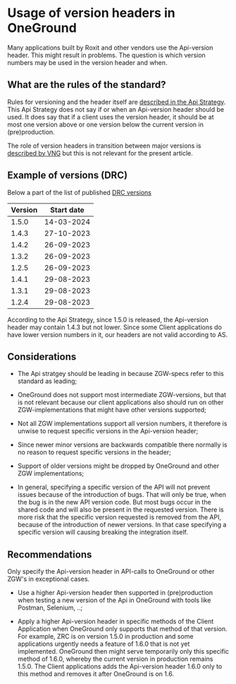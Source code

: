 # Usage of version headers in OneGround
Many applications built by Roxit and other vendors use the Api-version header. This might result in problems. The question is which version numbers may be used in the version header and when.

## What are the rules of the standard?
Rules for versioning and the header itself are [described in the Api Strategy](https://docs.geostandaarden.nl/api/vv-hr-API-Strategie-20190715/#versioning). This Api Strategy does not say if or when an Api-version header should be used. It does say that if a client uses the version header, it should be at most one version above or one version below the current version in (pre)production. 

The role of version headers in transition between major versions is [described by VNG](https://vng-realisatie.github.io/gemma-zaken/themas/achtergronddocumentatie/versies-en-migraties) but this is not relevant for the present article.

## Example of versions (DRC)
Below a part of the list of published [DRC versions](https://vng-realisatie.github.io/gemma-zaken/standaard/documenten/) 

| Version | Start date |
| ------- | -----------|
|1.5.0|	14-03-2024|
|1.4.3|	27-10-2023|
|1.4.2|	26-09-2023|
|1.3.2|	26-09-2023|
|1.2.5|	26-09-2023|
|1.4.1|	29-08-2023|
|1.3.1|	29-08-2023|
|1.2.4|	29-08-2023|

According to the Api Strategy, since 1.5.0 is released, the Api-version header may contain 1.4.3 but not lower. Since some Client applications do have lower version numbers in it, our headers are not valid according to AS.

## Considerations 
- The Api stratgey should be leading in because ZGW-specs refer to this standard as leading;

- OneGround does not support most intermediate ZGW-versions, but that is not relevant because our client applications also should run on other ZGW-implementations that might have other versions supported;

- Not all ZGW implementations support all version numbers, it therefore is unwise to request specific versions in the Api-version header;

- Since newer minor versions are backwards compatible there normally is no reason to request specific versions in the header;
  
- Support of older versions might be dropped by OneGround and other ZGW implementations;

- In general, specifying a specific version of the API will not prevent issues because of the introduction of bugs. That will only be true, when the bug is in the new API version code. But most bugs occur in the shared code and will also be present in the requested version. There is more risk that the specific version requested is removed from the API, because of the introduction of newer versions. In that case specifying a specific version will causing breaking the integration itself.

## Recommendations
Only specify the Api-version header in API-calls to OneGround or other ZGW's in exceptional cases.

- Use a higher Api-version header then supported in (pre)production when testing a new version of the Api in OneGround with tools like Postman, Selenium, ..;

- Apply a higher Api-version header in specific methods of the Client Application when OneGround only supports that method of that version.
For example, ZRC is on version 1.5.0 in production and some applications urgently needs a feature of 1.6.0 that is not yet implemented. OneGround then might serve temporarily only this specific method of 1.6.0, whereby the current version in production remains 1.5.0. The Client applications adds the Api-version header 1.6.0 only to this method and removes it after OneGround is on 1.6.
